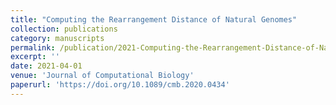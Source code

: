 ```yaml
---
title: "Computing the Rearrangement Distance of Natural Genomes"
collection: publications
category: manuscripts
permalink: /publication/2021-Computing-the-Rearrangement-Distance-of-Natural-Genomes
excerpt: ''
date: 2021-04-01
venue: 'Journal of Computational Biology'
paperurl: 'https://doi.org/10.1089/cmb.2020.0434'
---
```



